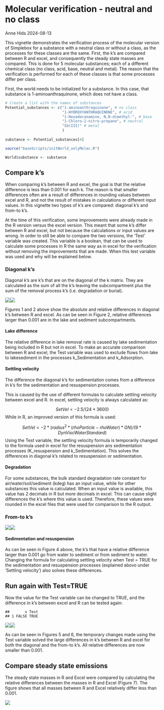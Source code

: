 Molecular verification - neutral and no class
================
Anne Hids
2024-08-13

This vignette demonstrates the verification process of the molecular
version of Simplebox for a substance with a neutral class or without a
class, as the processes for these classes are the same. First, the k’s
are compared between R and excel, and consequently the steady state
masses are compared. This is done for 5 molecular substances; each of a
different chemical class (no class, acid, base, neutral and metal). The
reason that the verification is performed for each of these classes is
that some processes differ per class.

First, the world needs to be initialized for a substance. In this case,
that substance is 1-aminoanthraquinone, which does not have a class.

``` r
# Create a list with the names of substances
Potential_substances <- c("1-aminoanthraquinone", # no class
                          "1-HYDROXYANTHRAQUINONE", # acid
                          "1-Hexadecanamine, N,N-dimethyl-", # base
                          "1-Chloro-2-nitro-propane", # neutral
                          "Sb(III)" # metal
                          ) 
              
substance <- Potential_substances[4]

source("baseScripts/initWorld_onlyMolec.R")

World$substance <- substance
```

## Compare k’s

When comparing k’s between R and excel, the goal is that the relative
difference is less than 0.001 for each k. The reason is that smaller
differences often are a result of differences in rounding values between
excel and R, and not the result of mistakes in calculations or different
input values. In this vignette two types of k’s are compared: diagonal
k’s and from-to k’s.

At the time of this verification, some improvements were already made in
the R version versus the excel version. This meant that some k’s differ
between R and excel, but not because the calculations or input values
are wrong. In order to still be able to compare the two versions, the
‘Test’ variable was created. This variable is a boolean, that can be
used to calculate some processes in R the same way as in excel for the
verification without removing the improvements that are made. When this
test variable was used and why will be explained below.

### Diagonal k’s

Diagonal k’s are k’s that are on the diagonal of the k matrix. They are
calculated as the sum of all the k’s leaving the subcompartment plus the
sum of the removal process k’s (i.e. degradation or burial).

![](Molecular-verification---no-class_files/figure-gfm/Plot%20diagonal%20differences-1.png)<!-- -->![](Molecular-verification---no-class_files/figure-gfm/Plot%20diagonal%20differences-2.png)<!-- -->

Figures 1 and 2 above show the absolute and relative differences in
diagonal k’s between R and excel. As can be seen in Figure 2, relative
differences larger than 0.001 are in the lake and sediment
subcompartments.

#### Lake difference

The relative difference in lake removal rate is caused by lake
sedimentation being included in R but not in excel. To make an accurate
comparison between R and excel, the Test variable was used to exclude
flows from lake to lakesediment in the processes k_Sedimentation and
k_Adsorption.

#### Settling velocity

The difference the diagonal k’s for sedimentation comes from a
difference in k’s for the sedimentation and resuspension processes.

This is caused by the use of different formulas to calculate settling
velocity between excel and R. In excel, settling velocity is always
calculated as:

$$ 
SetVel <- 2.5/(24*3600)
$$ While in R, an improved version of this formula is used:

$$ 
SetVel <- 2*(radius^2*(rhoParticle-rhoWater)*GN) / (9*DynViscWaterStandard)
$$ Using the Test variable, the settling velocity formula is temporarily
changed to the formula used in excel for the resuspension ans
sedimentation processes (K_resuspension and k_Sedimentation). This
solves the differences in diagonal k’s related to resuspension or
sedimentation.

#### Degradation

For some substances, the bulk standard degradation rate constant for
air/water/soil/sediment (kdeg) has an input value, while for other
substances this value is calculated. When an input value is available,
this value has 2 decimals in R but more decimals in excel. This can
cause slight differences the k’s where this value is used. Therefore,
these values were rounded in the excel files that were used for
comparison to the R output.

### From-to k’s

![](Molecular-verification---no-class_files/figure-gfm/Plot%20k%20differences-1.png)<!-- -->![](Molecular-verification---no-class_files/figure-gfm/Plot%20k%20differences-2.png)<!-- -->

#### Sedimentation and resuspension

As can be seen in Figure 4 above, the k’s that have a relative
difference larger than 0.001 go from water to sediment or from sediment
to water. Changing the formula for calculating settling velocity when
Test = TRUE for the sedimentation and resuspension processes (explained
abovo under ‘Settling velocity’) also solves these differences.

## Run again with Test=TRUE

Now the value for the Test variable can be changed to TRUE, and the
difference in k’s between excel and R can be tested again:

    ##       x Test
    ## 1 FALSE TRUE

![](Molecular-verification---no-class_files/figure-gfm/Test%20TRUE-1.png)<!-- -->![](Molecular-verification---no-class_files/figure-gfm/Test%20TRUE-2.png)<!-- -->

As can be seen in Figures 5 and 6, the temporary changes made using the
Test variable solved the large differences in k’s between R and excel
for both the diagonal and the from-to k’s. All relative differences are
now smaller than 0.001.

## Compare steady state emissions

The steady state masses in R and Excel were compared by calculating the
relative differences between the masses in R and Excel (Figure 7). The
figure shows that all masses between R and Excel relatively differ less
than 0.001.

![](Molecular-verification---no-class_files/figure-gfm/comparison%20of%20steady%20state%20emissions%20using%20SB1Solve-1.png)<!-- -->
